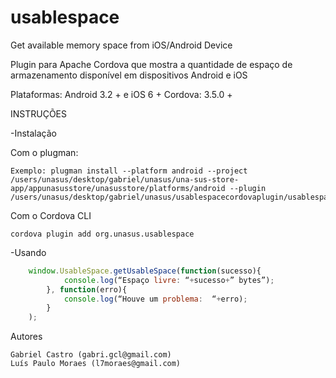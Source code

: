 usablespace
===========

Get available memory space from iOS/Android Device

Plugin para Apache Cordova que mostra a quantidade de espaço de armazenamento disponível em dispositivos Android e iOS

Plataformas: Android 3.2 + e iOS 6 +
Cordova: 3.5.0 +

INSTRUÇÕES

-Instalação

Com o plugman:
    
    Exemplo: plugman install --platform android --project /users/unasus/desktop/gabriel/unasus/una-sus-store-app/appunasusstore/unasusstore/platforms/android --plugin /users/unasus/desktop/gabriel/unasus/usablespacecordovaplugin/usablespace

Com o Cordova CLI
    
    cordova plugin add org.unasus.usablespace

-Usando

```js
    window.UsableSpace.getUsableSpace(function(sucesso){
            console.log(“Espaço livre: “+sucesso+” bytes”);
        }, function(erro){
            console.log(“Houve um problema:  “+erro);
        }
    ); 
```

Autores
    
    Gabriel Castro (gabri.gcl@gmail.com)
    Luís Paulo Moraes (l7moraes@gmail.com)

